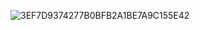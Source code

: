 ![3EF7D9374277B0BFB2A1BE7A9C155E42](/Users/twistedfate/Library/Containers/com.tencent.qq/Data/Library/Caches/Images/3EF7D9374277B0BFB2A1BE7A9C155E42.jpg)

